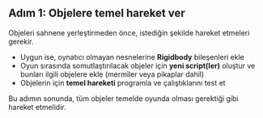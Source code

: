 ## Adım 1: Objelere temel hareket ver
Objeleri sahnene yerleştirmeden önce, istediğin şekilde hareket etmeleri gerekir.

- Uygun ise, oynatıcı olmayan nesnelerine **Rigidbody** bileşenleri ekle
- Oyun sırasında somutlaştırılacak objeler için **yeni script(ler)** oluştur ve bunları ilgili objelere ekle (mermiler veya pikaplar dahil)
- Objelerin için **temel hareketi** programla ve çalıştıklarını test et

Bu adımın sonunda, tüm objeler temelde oyunda olması gerektiği gibi hareket etmelidir.
